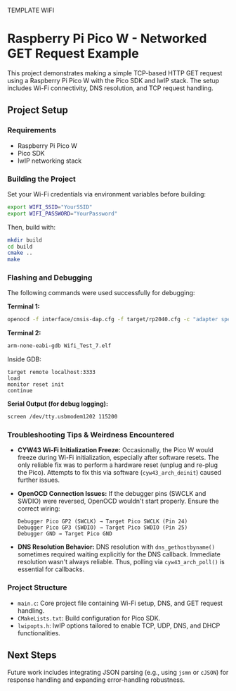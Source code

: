 TEMPLATE WIFI





# Raspberry Pi Pico W - Networked GET Request Example

This project demonstrates making a simple TCP-based HTTP GET request using a Raspberry Pi Pico W with the Pico SDK and lwIP stack. The setup includes Wi-Fi connectivity, DNS resolution, and TCP request handling.

## Project Setup

### Requirements

- Raspberry Pi Pico W
- Pico SDK
- lwIP networking stack

### Building the Project

Set your Wi-Fi credentials via environment variables before building:

```bash
export WIFI_SSID="YourSSID"
export WIFI_PASSWORD="YourPassword"
```

Then, build with:

```bash
mkdir build
cd build
cmake ..
make
```

### Flashing and Debugging

The following commands were used successfully for debugging:

**Terminal 1:**

```bash
openocd -f interface/cmsis-dap.cfg -f target/rp2040.cfg -c "adapter speed 1000"
```

**Terminal 2:**

```bash
arm-none-eabi-gdb Wifi_Test_7.elf
```

Inside GDB:

```gdb
target remote localhost:3333
load
monitor reset init
continue
```

**Serial Output (for debug logging):**

```bash
screen /dev/tty.usbmodem1202 115200
```

### Troubleshooting Tips & Weirdness Encountered

- **CYW43 Wi-Fi Initialization Freeze:** Occasionally, the Pico W would freeze during Wi-Fi initialization, especially after software resets. The only reliable fix was to perform a hardware reset (unplug and re-plug the Pico). Attempts to fix this via software (`cyw43_arch_deinit`) caused further issues.

- **OpenOCD Connection Issues:** If the debugger pins (SWCLK and SWDIO) were reversed, OpenOCD wouldn't start properly. Ensure the correct wiring:

  ```
  Debugger Pico GP2 (SWCLK) → Target Pico SWCLK (Pin 24)
  Debugger Pico GP3 (SWDIO) → Target Pico SWDIO (Pin 25)
  Debugger GND → Target Pico GND
  ```

- **DNS Resolution Behavior:** DNS resolution with `dns_gethostbyname()` sometimes required waiting explicitly for the DNS callback. Immediate resolution wasn't always reliable. Thus, polling via `cyw43_arch_poll()` is essential for callbacks.

### Project Structure

- `main.c`: Core project file containing Wi-Fi setup, DNS, and GET request handling.
- `CMakeLists.txt`: Build configuration for Pico SDK.
- `lwipopts.h`: lwIP options tailored to enable TCP, UDP, DNS, and DHCP functionalities.

## Next Steps

Future work includes integrating JSON parsing (e.g., using `jsmn` or `cJSON`) for response handling and expanding error-handling robustness.

